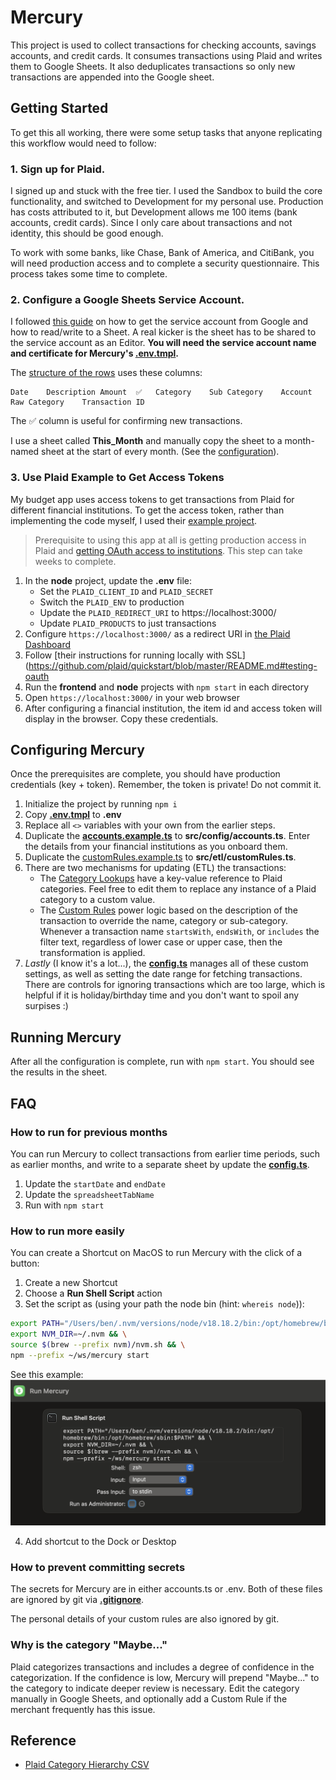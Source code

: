 Mercury
=======

This project is used to collect transactions for checking accounts, savings accounts, and credit cards. It consumes transactions using Plaid and writes them to Google Sheets. It also deduplicates transactions so only new transactions are appended into the Google sheet. 

## Getting Started

To get this all working, there were some setup tasks that anyone replicating this workflow would need to follow:

### 1. Sign up for Plaid.

I signed up and stuck with the free tier. I used the Sandbox to build the core functionality, and switched to Development for my personal use. Production has costs attributed to it, but Development allows me 100 items (bank accounts, credit cards). Since I only care about transactions and not identity, this should be good enough.

To work with some banks, like Chase, Bank of America, and CitiBank, you will need production access and to complete a security questionnaire. This process takes some time to complete.

### 2. Configure a Google Sheets Service Account.

I followed [this guide](https://javascript.plainenglish.io/how-to-use-node-js-with-google-sheets-c256c26e10fc) on how to get the service account from Google and how to read/write to a Sheet. A real kicker is the sheet has to be shared to the service account as an Editor. **You will need the service account name and certificate for Mercury's [.env.tmpl](./.env.tmpl).**

The [structure of the rows](./src/util/toColumnFormat.ts) uses these columns: 
```
Date	Description	Amount	✅	Category	Sub Category	Account	Raw Category	Transaction ID
```

The ✅ column is useful for confirming new transactions.

I use a sheet called **This_Month** and manually copy the sheet to a month-named sheet at the start of every month. (See the [configuration](./src/config/config.ts)).

### 3. Use Plaid Example to Get Access Tokens
My budget app uses access tokens to get transactions from Plaid for different financial institutions. To get the access token, rather than implementing the code myself, I used their [example project](https://plaid.com/docs/quickstart/#quickstart-setup).

> Prerequisite to using this app at all is getting production access in Plaid and [getting OAuth access to institutions](https://dashboard.plaid.com/settings/compliance/us-oauth-institutions). This step can take weeks to complete.

1. In the **node** project, update the **.env** file:
    - Set the `PLAID_CLIENT_ID` and `PLAID_SECRET`
    - Switch the `PLAID_ENV` to production
    - Update the `PLAID_REDIRECT_URI` to https://localhost:3000/
    - Update `PLAID_PRODUCTS` to just transactions
2. Configure `https://localhost:3000/` as a redirect URI in [the Plaid Dashboard](https://dashboard.plaid.com/developers/api)
3. Follow [their instructions for running locally with SSL](https://github.com/plaid/quickstart/blob/master/README.md#testing-oauth
4. Run the **frontend** and **node** projects with `npm start` in each directory
5. Open `https://localhost:3000/` in your web browser
6. After configuring a financial institution, the item id and access token will display in the browser. Copy these credentials.


## Configuring Mercury

Once the prerequisites are complete, you should have production credentials (key + token). Remember, the token is private! Do not commit it.

1. Initialize the project by running `npm i`
2. Copy **[.env.tmpl](./.env.tmpl)** to **.env**
3. Replace all `<>` variables with your own from the earlier steps.
4. Duplicate the **[accounts.example.ts](./src/config/accounts.example.ts)** to **src/config/accounts.ts**. Enter the details from your financial institutions as you onboard them.
5. Duplicate the [customRules.example.ts](./src/etl/customRules.example.ts) to **src/etl/customRules.ts**. 
6. There are two mechanisms for updating (ETL) the transactions:
    - The [Category Lookups](./src/etl/categoryLookups.ts) have a key-value reference to Plaid categories. Feel free to edit them to replace any instance of a Plaid category to a custom value.
    - The [Custom Rules](./src/etl/customRules.example.ts) power logic based on the description of the transaction to override the name, category or sub-category. Whenever a transaction name `startsWith`, `endsWith`, or `includes` the filter text, regardless of lower case or upper case, then the transformation is applied. 
7. _Lastly_ (I know it's a lot...), the **[config.ts](./src/config/config.ts)** manages all of these custom settings, as well as setting the date range for fetching transactions. There are controls for ignoring transactions which are too large, which is helpful if it is holiday/birthday time and you don't want to spoil any surpises :) 

## Running Mercury

After all the configuration is complete, run with `npm start`. You should see the results in the sheet.

## FAQ
### How to run for previous months
You can run Mercury to collect transactions from earlier time periods, such as earlier months, and write to a separate sheet by update the **[config.ts](./src/config/config.ts)**. 

1. Update the `startDate` and `endDate`
2. Update the `spreadsheetTabName`
3. Run with `npm start`

### How to run more easily
You can create a Shortcut on MacOS to run Mercury with the click of a button:

1. Create a new Shortcut
2. Choose a **Run Shell Script** action
3. Set the script as (using your path the node bin (hint: `whereis node`)):
```sh
export PATH="/Users/ben/.nvm/versions/node/v18.18.2/bin:/opt/homebrew/bin:/opt/homebrew/sbin:$PATH" && \
export NVM_DIR=~/.nvm && \
source $(brew --prefix nvm)/nvm.sh && \
npm --prefix ~/ws/mercury start
```

See this example:
![shortcut screenshot](./shortcut-screenshot.png)

4. Add shortcut to the Dock or Desktop

### How to prevent committing secrets
The secrets for Mercury are in either accounts.ts or .env. Both of these files are ignored by git via **[.gitignore](./.gitignore)**. 

The personal details of your custom rules are also ignored by git.

### Why is the category "Maybe..."
Plaid categorizes transactions and includes a degree of confidence in the categorization. If the confidence is low, Mercury will prepend "Maybe..." to the category to indicate deeper review is necessary. Edit the category manually in Google Sheets, and optionally add a Custom Rule if the merchant frequently has this issue.

## Reference

- [Plaid Category Hierarchy CSV](https://plaid.com/documents/transactions-personal-finance-category-taxonomy.csv)
